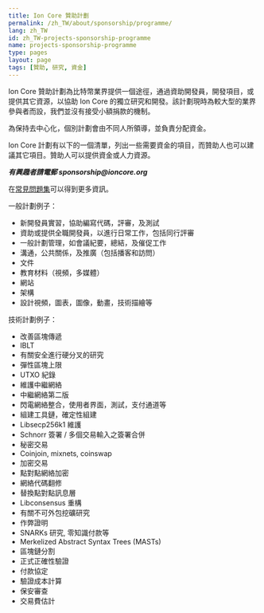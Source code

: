 ```yaml
---
title: Ion Core 贊助計劃
permalink: /zh_TW/about/sponsorship/programme/
lang: zh_TW
id: zh_TW-projects-sponsorship-programme
name: projects-sponsorship-programme
type: pages
layout: page
tags: [贊助, 研究, 資金]
---
```

Ion Core 贊助計劃為比特幣業界提供一個途徑，通過資助開發員，開發項目，或提供其它資源，以協助 Ion Core 的獨立研究和開發。該計劃現時為較大型的業界參與者而設，我們並沒有接受小額捐款的機制。

為保持去中心化，個別計劃會由不同人所領導，並負責分配資金。

Ion Core 計劃有以下的一個清單，列出一些需要資金的項目，而贊助人也可以建議其它項目。贊助人可以提供資金或人力資源。

_**有興趣者請電郵 sponsorship<span style="display:none"></span>@ioncore.org**_

在[常見問題集](/zh_TW/about/sponsorship/faq/)可以得到更多資訊。

一般計劃例子：

- 新開發員實習，協助編寫代碼，評審，及測試
- 資助或提供全職開發員，以進行日常工作，包括同行評審
- 一般計劃管理，如會議紀要，總結，及催促工作 
- 溝通，公共關係，及推廣（包括播客和訪問）
- 文件
- 教育材料（視頻，多媒體）
- 網站
- 架構
- 設計視頻，圖表，圖像，動畫，技術描繪等

技術計劃例子：

- 改善區塊傳遞
- IBLT
- 有關安全進行硬分叉的研究
- 彈性區塊上限
- UTXO 紀錄
- 維護中繼網絡
- 中繼網絡第二版
- 閃電網絡整合，使用者界面，測試，支付通道等
- 組建工具鏈，確定性組建
- Libsecp256k1 維護
- Schnorr 簽署 / 多個交易輸入之簽署合併
- 秘密交易
- Coinjoin, mixnets, coinswap
- 加密交易
- 點對點網絡加密
- 網絡代碼翻修
- 替換點對點訊息層
- Libconsensus 重構
- 有關不可外包挖礦研究
- 作弊證明
- SNARKs 研究, 零知識付款等
- Merkelized Abstract Syntax Trees (MASTs)
- 區塊鏈分割
- 正式正確性驗證
- 付款協定
- 驗證成本計算
- 保安審查
- 交易費估計